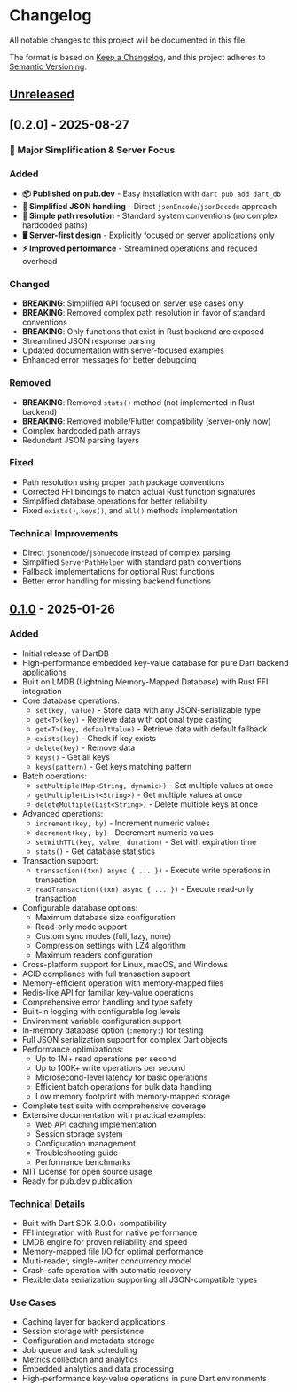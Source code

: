 # Changelog

All notable changes to this project will be documented in this file.

The format is based on [Keep a Changelog](https://keepachangelog.com/en/1.0.0/),
and this project adheres to [Semantic Versioning](https://semver.org/spec/v2.0.0.html).

## [Unreleased]

## [0.2.0] - 2025-08-27

### 🎉 Major Simplification & Server Focus

### Added
- **📦 Published on pub.dev** - Easy installation with `dart pub add dart_db`
- **🔧 Simplified JSON handling** - Direct `jsonEncode`/`jsonDecode` approach
- **📁 Simple path resolution** - Standard system conventions (no complex hardcoded paths)
- **🖥️ Server-first design** - Explicitly focused on server applications only
- **⚡ Improved performance** - Streamlined operations and reduced overhead

### Changed
- **BREAKING**: Simplified API focused on server use cases only
- **BREAKING**: Removed complex path resolution in favor of standard conventions
- **BREAKING**: Only functions that exist in Rust backend are exposed
- Streamlined JSON response parsing
- Updated documentation with server-focused examples
- Enhanced error messages for better debugging

### Removed
- **BREAKING**: Removed `stats()` method (not implemented in Rust backend)
- **BREAKING**: Removed mobile/Flutter compatibility (server-only now)
- Complex hardcoded path arrays
- Redundant JSON parsing layers

### Fixed
- Path resolution using proper `path` package conventions
- Corrected FFI bindings to match actual Rust function signatures
- Simplified database operations for better reliability
- Fixed `exists()`, `keys()`, and `all()` methods implementation

### Technical Improvements
- Direct `jsonEncode`/`jsonDecode` instead of complex parsing
- Simplified `ServerPathHelper` with standard path conventions
- Fallback implementations for optional Rust functions
- Better error handling for missing backend functions

## [0.1.0] - 2025-01-26

### Added
- Initial release of DartDB
- High-performance embedded key-value database for pure Dart backend applications
- Built on LMDB (Lightning Memory-Mapped Database) with Rust FFI integration
- Core database operations:
  - `set(key, value)` - Store data with any JSON-serializable type
  - `get<T>(key)` - Retrieve data with optional type casting
  - `get<T>(key, defaultValue)` - Retrieve data with default fallback
  - `exists(key)` - Check if key exists
  - `delete(key)` - Remove data
  - `keys()` - Get all keys
  - `keys(pattern)` - Get keys matching pattern
- Batch operations:
  - `setMultiple(Map<String, dynamic>)` - Set multiple values at once
  - `getMultiple(List<String>)` - Get multiple values at once
  - `deleteMultiple(List<String>)` - Delete multiple keys at once
- Advanced operations:
  - `increment(key, by)` - Increment numeric values
  - `decrement(key, by)` - Decrement numeric values
  - `setWithTTL(key, value, duration)` - Set with expiration time
  - `stats()` - Get database statistics
- Transaction support:
  - `transaction((txn) async { ... })` - Execute write operations in transaction
  - `readTransaction((txn) async { ... })` - Execute read-only transaction
- Configurable database options:
  - Maximum database size configuration
  - Read-only mode support
  - Custom sync modes (full, lazy, none)
  - Compression settings with LZ4 algorithm
  - Maximum readers configuration
- Cross-platform support for Linux, macOS, and Windows
- ACID compliance with full transaction support
- Memory-efficient operation with memory-mapped files
- Redis-like API for familiar key-value operations
- Comprehensive error handling and type safety
- Built-in logging with configurable log levels
- Environment variable configuration support
- In-memory database option (`:memory:`) for testing
- Full JSON serialization support for complex Dart objects
- Performance optimizations:
  - Up to 1M+ read operations per second
  - Up to 100K+ write operations per second
  - Microsecond-level latency for basic operations
  - Efficient batch operations for bulk data handling
  - Low memory footprint with memory-mapped storage
- Complete test suite with comprehensive coverage
- Extensive documentation with practical examples:
  - Web API caching implementation
  - Session storage system
  - Configuration management
  - Troubleshooting guide
  - Performance benchmarks
- MIT License for open source usage
- Ready for pub.dev publication

### Technical Details
- Built with Dart SDK 3.0.0+ compatibility
- FFI integration with Rust for native performance
- LMDB engine for proven reliability and speed
- Memory-mapped file I/O for optimal performance
- Multi-reader, single-writer concurrency model
- Crash-safe operation with automatic recovery
- Flexible data serialization supporting all JSON-compatible types

### Use Cases
- Caching layer for backend applications
- Session storage with persistence
- Configuration and metadata storage
- Job queue and task scheduling
- Metrics collection and analytics
- Embedded analytics and data processing
- High-performance key-value operations in pure Dart environments

[Unreleased]: https://github.com/jhonacodes/dart_db/compare/v0.1.0...HEAD
[0.1.0]: https://github.com/jhonacodes/dart_db/releases/tag/v0.1.0
